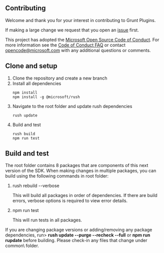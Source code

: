 ## Contributing

Welcome and thank you for your interest in contributing to Grunt Plugins.

If making a large change we request that you open an [issue][GitHubIssue] first.

This project has adopted the [Microsoft Open Source Code of Conduct](https://opensource.microsoft.com/codeofconduct/). For more information see the [Code of Conduct FAQ](https://opensource.microsoft.com/codeofconduct/faq/) or contact [opencode@microsoft.com](mailto:opencode@microsoft.com) with any additional questions or comments.

[ContribGuide]: https://github.com/nevware21/grunt-plugins/blob/main/CONTRIBUTING.md
[GitHubIssue]: https://github.com/nevware21/grunt-plugins/issues


## Clone and setup
1. Clone the repository and create a new branch
2. Install all dependencies
	```
	npm install
	npm install -g @microsoft/rush
	```
3. Navigate to the root folder and update rush dependencies
	```
	rush update
	```
4. Build and test
	```
	rush build
	npm run test
	```

## Build and test

The root folder contains 8 packages that are components of this next version of the SDK. When making changes in multiple packages, you can build using the following commands in root folder:

1. rush rebuild --verbose

    This will build all packages in order of dependencies. If there are build errors, verbose options is required to view error details.

2. npm run test

    This will run tests in all packages.

If you are changing package versions or adding/removing any package dependencies, run> **rush update --purge --recheck --full** or **npm run rupdate** before building. Please check-in any files that change under common\ folder.
